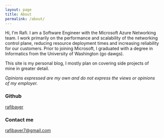 ```yaml
---
layout: page
title: About
permalink: /about/
---
```


Hi, I'm Rafi. I am a Software Engineer with the Microsoft Azure Networking team. I work primarily on the performance and scalability of the networking control plane, reducing resource deployment times and increasing reliability for our customers. Prior to joining Microsoft, I graduated with a degree in Informatics from the University of Washington (go dawgs).

This site is my personal blog, I mostly plan on covering side projects of mine in greater detail. 

*Opinions expressed are my own and do not express the views or opinions of my employer.*

### Github
[rafibayer](https://github.com/rafibayer)

### Contact me
[rafibayer7@gmail.com](mailto:rafibayer7+blog@gmail.com)